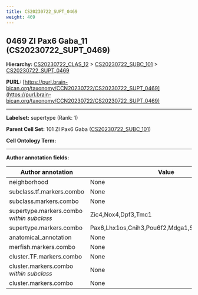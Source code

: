 ```yaml
---
title: CS20230722_SUPT_0469
weight: 469
---
```

## 0469 ZI Pax6 Gaba_11 (CS20230722_SUPT_0469)
<b>Hierarchy: </b>
[CS20230722_CLAS_12](../CS20230722_CLAS_12) >
[CS20230722_SUBC_101](../CS20230722_SUBC_101) >
[CS20230722_SUPT_0469](../CS20230722_SUPT_0469)

**PURL:** [https://purl.brain-bican.org/taxonomy/CCN20230722/CS20230722_SUPT_0469](https://purl.brain-bican.org/taxonomy/CCN20230722/CS20230722_SUPT_0469)

---


**Labelset:** supertype (Rank: 1)

**Parent Cell Set:** 101 ZI Pax6 Gaba ([CS20230722_SUBC_101](../CS20230722_SUBC_101))



**Cell Ontology Term:** 

[MARKER GENES.]: #


---

[TRANSFERRED ANNOTATIONS.]: #


[AUTHOR ANNOTATION FIELDS.]: #


**Author annotation fields:**

| Author annotation | Value |
|-------------------|-------|
|neighborhood|None|
|subclass.tf.markers.combo|None|
|subclass.markers.combo|None|
|supertype.markers.combo _within subclass_|Zic4,Nox4,Dpf3,Tmc1|
|supertype.markers.combo|Pax6,Lhx1os,Cnih3,Pou6f2,Mdga1,Slc32a1,Dpf3,Zic1|
|anatomical_annotation|None|
|merfish.markers.combo|None|
|cluster.TF.markers.combo|None|
|cluster.markers.combo _within subclass_|None|
|cluster.markers.combo|None|
